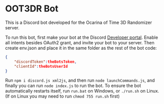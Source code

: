 # OOT3DR Bot
This is a Discord bot developed for the Ocarina of Time 3D Randomizer server.

To run this bot, first make your bot at the Discord [Developer portal](https://discord.com/developers/applications). Enable all intents besides OAuth2 grant, and invite your bot to your server.
Then create env.json and place it in the same folder as the rest of the bot code:
```json
{
    "discordToken":theBotsToken,
    "clientId":theBotsUserId
}
```
Run `npm i discord.js xml2js`, and then run `node launchCommands.js`, and finally you can run `node index.js` to run the bot. To ensure the bot automatically restarts itself, run `run.bat` on Windows, or `./run.sh` on Linux. (If on Linux you may need to run `chmod 755 run.sh` first)